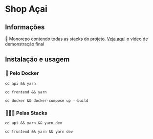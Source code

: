 # Shop Açai

## Informações
🦾 Monorepo contendo todas as stacks do projeto.
[Veja aqui](https://s3.us-west-2.amazonaws.com/secure.notion-static.com/a44a5feb-d111-4e75-802b-5b43acf292d2/UDS_-_Demonstracao.mp4?X-Amz-Algorithm=AWS4-HMAC-SHA256&X-Amz-Credential=AKIAT73L2G45O3KS52Y5%2F20200519%2Fus-west-2%2Fs3%2Faws4_request&X-Amz-Date=20200519T120556Z&X-Amz-Expires=86400&X-Amz-Signature=ce79e57d95ab9d400fe7289965393c93fad5e339cc1185a0b6b969931b94ca12&X-Amz-SignedHeaders=host) o vídeo de demonstração final

## Instalação e usagem
### 🐳 Pelo Docker
```
cd api && yarn
```
```
cd frontend && yarn
```
```
cd docker && docker-compose up --build
```

### 🤖💅🏽 Pelas Stacks
```
cd api && yarn && yarn dev
```
```
cd frontend && yarn && yarn dev
```

